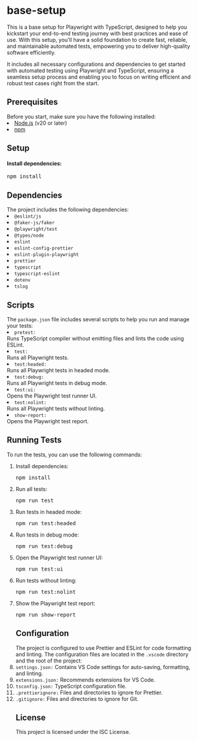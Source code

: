 <h1>base-setup</h1>
This is a base setup for Playwright with TypeScript, designed to help you kickstart your end-to-end testing journey with best practices and ease of use. With this setup, you'll have a solid foundation to create fast, reliable, and maintainable automated tests, empowering you to deliver high-quality software efficiently.

It includes all necessary configurations and dependencies to get started with automated testing using Playwright and TypeScript, ensuring a seamless setup process and enabling you to focus on writing efficient and robust test cases right from the start.

<h2>Prerequisites</h2>
Before you start, make sure you have the following installed:

<li><a href="https://nodejs.org" rel="nofollow">Node.js</a> (v20 or later)</li>

<li><a href="https://www.npmjs.com/" rel="nofollow">npm</a></li>

<h2>Setup</h2>

<h4>Install dependencies:</h4>

<pre>npm install</pre>

<h2>Dependencies</h2>
The project includes the following dependencies:

<li><code>@eslint/js</code></li>
<li><code>@faker-js/faker</code></li>
<li><code>@playwright/test</code></li>
<li><code>@types/node</code></li>
<li><code>eslint</code></li>
<li><code>eslint-config-prettier</code></li>
<li><code>eslint-plugin-playwright</code></li>
<li><code>prettier</code></li>
<li><code>typescript</code></li>
<li><code>typescript-eslint</code></li>
<li><code>dotenv</code></li>
<li><code>tslog</code></li>

<h2>Scripts</h2>
The <code>package.json</code> file includes several scripts to help you run and manage your tests:

<li><code>pretest:</code></li> Runs TypeScript compiler without emitting files and lints the code using ESLint.
<li><code>test:</code></li> Runs all Playwright tests.
<li><code>test:headed:</code></li> Runs all Playwright tests in headed mode.
<li><code>test:debug:</code></li> Runs all Playwright tests in debug mode.
<li><code>test:ui:</code></li> Opens the Playwright test runner UI.
<li><code>test:nolint:</code></li> Runs all Playwright tests without linting.
<li><code>show-report:</code></li> Opens the Playwright test report.

<h2>Running Tests</h2>
To run the tests, you can use the following commands:
<ol dir="auto">
<li><p dir="auto">Install dependencies:</p>
<pre>npm install</pre></li>
<li><p dir="auto">Run all tests:</p>
<pre>npm run test</pre></li>

<li><p dir="auto">Run tests in headed mode:</p>
<pre>npm run test:headed</pre></li>

<li><p dir="auto">Run tests in debug mode:</p>
<pre>npm run test:debug</pre></li>

<li><p dir="auto">Open the Playwright test runner UI:</p>
<pre>npm run test:ui</pre></li>

<li><p dir="auto">Run tests without linting:</p>
<pre>npm run test:nolint</pre></li>

<li><p dir="auto">Show the Playwright test report:</p>
<pre>npm run show-report</pre></li>

<h2>Configuration</h2>
The project is configured to use Prettier and ESLint for code formatting and linting. The configuration files are located in the <code>.vscode</code> directory and the root of the project:

<li><Code>settings.json:</Code> Contains VS Code settings for auto-saving, formatting, and linting.</li>
<li><Code>extensions.json:</Code> Recommends extensions for VS Code.</li>
<li><Code>tsconfig.json:</Code> TypeScript configuration file.</li>
<li><Code>.prettierignore:</Code> Files and directories to ignore for Prettier.</li>
<li><Code>.gitignore:</Code> Files and directories to ignore for Git.</li>

<h2>License</h2>
This project is licensed under the ISC License.
